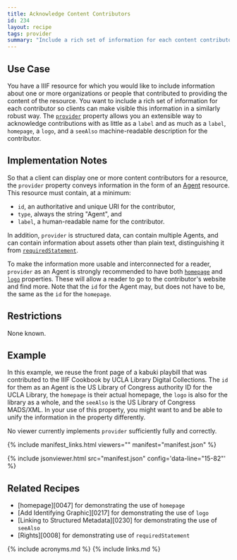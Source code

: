 ```yaml
---
title: Acknowledge Content Contributors
id: 234
layout: recipe
tags: provider
summary: "Include a rich set of information for each content contributor so clients can make this information visible."
---
```


## Use Case

You have a IIIF resource for which you would like to include information about one or more organizations or people that contributed to providing the content of the resource. You want to include a rich set of information for each contributor so clients can make visible this information in a similarly robust way. The [`provider`](https://iiif.io/api/presentation/3.0/#provider) property allows you an extensible way to acknowledge contributions with as little as a `label` and as much as a `label`, `homepage`, a `logo`, and a `seeAlso` machine-readable description for the contributor.

## Implementation Notes

So that a client can display one or more content contributors for a resource, the `provider` property conveys information in the form of an [Agent](http://purl.org/dc/terms/Agent) resource. This resource must contain, at a minimum:
+ `id`, an authoritative and unique URI for the contributor,
+ `type`, always the string "Agent", and
+ `label`, a human-readable name for the contributor.

In addition, `provider` is structured data, can contain multiple Agents, and can contain information about assets other than plain text, distinguishing it from [`requiredStatement`](https://iiif.io/api/presentation/3.0/#requiredstatement).

To make the information more usable and interconnected for a reader, `provider` as an Agent is strongly recommended to have both [`homepage`](https://iiif.io/api/presentation/3.0/#homepage) and [`logo`](https://iiif.io/api/presentation/3.0/#logo) properties. These will allow a reader to go to the contributor's website and find more. Note that the `id` for the Agent may, but does not have to be, the same as the `id` for the `homepage`.

## Restrictions

None known.

## Example

In this example, we reuse the front page of a kabuki playbill that was contributed to the IIIF Cookbook by UCLA Library Digital Collections. The `id` for them as an Agent is the US Library of Congress authority ID for the UCLA Library, the `homepage` is their actual homepage, the `logo` is also for the library as a whole, and the `seeAlso` is the US Library of Congress MADS/XML. In your use of this property, you might want to and be able to unify the information in the property differently.

No viewer currently implements `provider` sufficiently fully and correctly.

{% include manifest_links.html viewers="" manifest="manifest.json" %}

{% include jsonviewer.html src="manifest.json" config='data-line="15-82"' %}

## Related Recipes

* [homepage][0047] for demonstrating the use of `homepage`
* [Add Identifying Graphic][0217] for demonstrating the use of `logo`
* [Linking to Structured Metadata][0230] for demonstrating the use of `seeAlso`
* [Rights][0008] for demonstrating use of `requiredStatement`

{% include acronyms.md %}
{% include links.md %}

